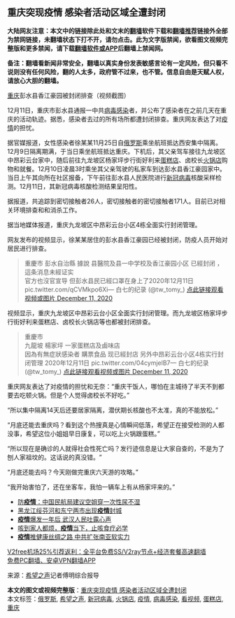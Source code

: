  <h2>重庆突现疫情 感染者活动区域全遭封闭</h2> <p class="notice"><b>大陆网友注意：本文中的链接除此处和文末的<a href="https://github.com/bannedbook/fanqiang" >翻墙</a>软件下载和<a href="https://github.com/killgcd/justmysocks/blob/master/README.md">翻墙推荐</a>链接外全部为禁网链接，未翻墙状态下打不开，请勿点击。此为文字版禁闻，欲看图文视频完整版和更多禁闻，请下载<a href="https://github.com/bannedbook/fanqiang">翻墙软件或APP</a>后翻墙上禁闻网。</p><p>备注：翻墙看新闻非常安全，翻墙以真实身份发表敏感言论有一定风险，但只看不说则没有任何风险，翻的人太多，政府管不过来，也不管。信息自由是天赋人权，请放心大胆的翻墙。</b></p>  <div class="entry"> <p id="conimg"><a href="https://www.bannedbook.org/bnews/tag/%e9%87%8d%e5%ba%86/" class="st_tag internal_tag" rel="tag" title="标签 重庆 下的日志">重庆</a>彭水县香江豪园被封闭排查（视频截图）</p> <p>12月11日，重庆市彭水县通报一中共<a href="https://www.bannedbook.org/bnews/tag/%e7%97%85%e6%af%92%e6%84%9f%e6%9f%93/" class="st_tag internal_tag" rel="tag" title="标签 病毒感染 下的日志">病毒感染</a>者，并公布了感染者在之前几天在重庆的活动轨迹。据悉，感染者去过的所有场所都遭封闭排查。重庆网友表达了对<a href="https://www.bannedbook.org/bnews/tag/%E7%96%AB%E6%83%85/" class="st_tag internal_tag" rel="tag" title="标签 疫情 下的日志">疫情</a>的担忧。</p> <p>据官媒报道，女性感染者徐某某11月25日自<a href="https://www.bannedbook.org/bnews/tag/%e4%bf%84%e7%bd%97%e6%96%af/" class="st_tag internal_tag" rel="tag" title="标签 俄罗斯 下的日志">俄罗斯</a>乘坐航班抵达西安集中隔离。12月9日隔离期满，于当日乘坐航班抵达重庆。下机后，其父亲驾车接往九龙坡区中昂彩云台家中，随后前往九龙坡区杨家坪步行街好利来<a href="https://www.bannedbook.org/bnews/tag/%E8%9B%8B%E7%B3%95%E5%BA%97/" class="st_tag internal_tag" rel="tag" title="标签 蛋糕店 下的日志">蛋糕店</a>、卤校长<a href="https://www.bannedbook.org/bnews/tag/%e7%81%ab%e9%94%85%e5%ba%97/" class="st_tag internal_tag" rel="tag" title="标签 火锅店 下的日志">火锅店</a>购物和就餐。12月10日凌晨3时乘坐其父亲驾驶的私家车到达彭水县香江豪园家中。当日上午其向所在社区报备，下午前往彭水县人民医院进行<a href="https://www.bannedbook.org/bnews/tag/%e6%96%b0%e5%86%a0%e7%97%85%e6%af%92/" class="st_tag internal_tag" rel="tag" title="标签 新冠病毒 下的日志">新冠病毒</a>核酸采样检测。12月11日，其新冠病毒核酸检测结果呈阳性。</p> <p>据报道，共追踪到密切接触者26人，密切接触者的密切接触者171人。目前已对相关环境排查和和消杀工作。</p> <p>据当地媒体报道，重庆九龙坡区中昂彩云台小区4栋全面实行封闭管理。</p>  <p>网友发布的视频显示，徐某某居住的彭水县香江豪园已经被封闭，防疫人员开始对居民进行排查。</p> <blockquote><p>重慶市 彭水自治縣 據說 县醫院及县一中学校及香江豪园小区 已經封闭 ，這条消息未經证实<br />官方也沒官宣导 但彭水县民已經口罩在身上了2020年12月11日 pic.twitter.com/qCVMkpo6Xi— 白七的纪录 (@tw_tomy_) <a href="https://twitter.com/tw_tomy_/status/1337334260353572865?ref_src=twsrc%5Etfw">点此链接观看视频或图片 December 11, 2020</a></p></blockquote> <p>视频显示，重庆九龙坡区中昂彩云台小区全面实行封闭管理。而九龙坡区杨家坪步行街好利来蛋糕店、卤校长火锅店等也都被封闭排查。</p> <blockquote><p>重慶市<br />九龍坡 楊家坪 一家蛋糕店及鹵味店<br />因為有無症狀感染者 購票食品 现已經封店 另外中昂彩云台小区4栋实行封闭管理 2020年12月11日 pic.twitter.com/04cymjelB7— 白七的纪录 (@tw_tomy_) <a href="https://twitter.com/tw_tomy_/status/1337324364266524673?ref_src=twsrc%5Etfw">点此链接观看视频或图片 December 11, 2020</a></p></blockquote> <p>重庆网友表达了对疫情的担忧和无奈：“重庆干饭人，哪怕在主城待了半天不到都要去吃顿火锅。但是个人觉得卤校长不好吃。”</p>  <p>“所以集中隔离14天后还要居家隔离，潜伏期长核酸也不太准，真的不能放松。”</p> <p>“月底还能去重庆吗？看到这个热搜真是心情瞬间低落，希望正在接受检测的人都没事，希望这位小姐姐早日康复，可以吃上火锅跟蛋糕。”</p> <p>“所以现在是确诊的人就得社会性死亡吗？发行迹信息是让大家自查的，不是为了刨人家祖坟的。这话说的真没错。​”</p> <p>“月底还能去吗？今天刚做完重庆六天游的攻略。”</p> <p>“我开始害怕了，还在坐客车，我怕一辆车上有从杨家坪来的。”</p>  <ul class='op-related-articles' title='相关阅读'> <li><a href='https://www.bannedbook.org/bnews/headline/20201212/1446092.html' target='_blank'>防<b>疫情</b>：中国民航局建议空姐穿一次性尿不湿</a></li> <li><a href='https://www.bannedbook.org/bnews/bannedvideo/20201212/1446071.html' target='_blank'>黑龙江绥芬河和东宁两市出现<b>疫情</b>封城</a></li> <li><a href='https://www.bannedbook.org/bnews/baitai/20201211/1445906.html' target='_blank'><b>疫情</b>爆发一年后 武汉人民吐露心声</a></li> <li><a href='https://www.bannedbook.org/bnews/comments/20201211/1445844.html' target='_blank'>咳到家人都烦，<b>疫情</b>当下，止咳食疗必学</a></li> <li><a href='https://www.bannedbook.org/bnews/cnnews/20201211/1445834.html' target='_blank'><b>疫情</b>推健康丝绸之路 中共扩张南亚软实力</a></li> </ul> <p class="texttj"> <a href="https://www.bannedbook.org/forum23/topic22702.html" target="_blank">V2free机场25%引荐返利：全平台免费SS/V2ray节点+经济套餐高速翻墙</a><br/> <a href="https://github.com/bannedbook/fanqiang/wiki/%E7%A6%81%E9%97%BB%E7%BD%91%E5%AE%89%E5%8D%93%E7%BF%BB%E5%A2%99%E6%96%B0%E9%97%BBAPP" target="_blank">免费PC翻墙、安卓VPN翻墙APP</a></p><p> 来源：<span class='wp_keywordlink_affiliate'><a href="https://www.soundofhope.org" title="希望之声" target="_blank">希望之声</a></span>记者傅明综合报导 </p><a name='sharetosocial'></a>       <div><b>本文的图文或视频完整版</b>：<a href='https://www.bannedbook.org/bnews/cbnews/20201212/1446098.html'>重庆突现疫情 感染者活动区域全遭封闭</a></div>  </div><!--END ENTRY--> <div class="postfooter"> <div>本文标签：<a href="https://www.bannedbook.org/bnews/tag/%e4%bf%84%e7%bd%97%e6%96%af/" rel="tag">俄罗斯</a>, <a href="https://www.bannedbook.org/bnews/tag/%e5%b8%8c%e6%9c%9b%e4%b9%8b%e5%a3%b0/" rel="tag">希望之声</a>, <a href="https://www.bannedbook.org/bnews/tag/%e6%96%b0%e5%86%a0%e7%97%85%e6%af%92/" rel="tag">新冠病毒</a>, <a href="https://www.bannedbook.org/bnews/tag/%e7%81%ab%e9%94%85%e5%ba%97/" rel="tag">火锅店</a>, <a href="https://www.bannedbook.org/bnews/tag/%E7%96%AB%E6%83%85/" rel="tag">疫情</a>, <a href="https://www.bannedbook.org/bnews/tag/%e7%97%85%e6%af%92%e6%84%9f%e6%9f%93/" rel="tag">病毒感染</a>, <a href="https://www.bannedbook.org/bnews/tag/%E7%9C%8B%E8%A7%86%E9%A2%91/" rel="tag">看视频</a>, <a href="https://www.bannedbook.org/bnews/tag/%E8%9B%8B%E7%B3%95%E5%BA%97/" rel="tag">蛋糕店</a>, <a href="https://www.bannedbook.org/bnews/tag/%e9%87%8d%e5%ba%86/" rel="tag">重庆</a></div>  </div><!--END POSTFOOTER--> 